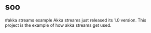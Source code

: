 soo
===

#akka streams example
Akka streams just released its 1.0 version.
This project is the example of how akka streams get used.
